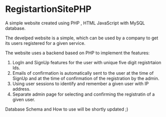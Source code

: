 # RegistartionSitePHP
A simple website created using PHP , HTML JavaScript with MySQL database.

The develped website is a simple, which can be used by a company to get its users registered for a given service.

The website uses a backend based on PHP to implement the features:

1. LogIn and SignUp features for the user with unique five digit registrtaion Ids.
2. Emails of confirmation is automatically sent to the user at the time of SignUp and at the time of confirmation of the registration by the admin.
3. Using user sessions to identify and remember a given user with IP address.
4. Separate admin page for selecting and confirming the registratin of a given user.

Database Schema and How to use will be shortly updated ;)